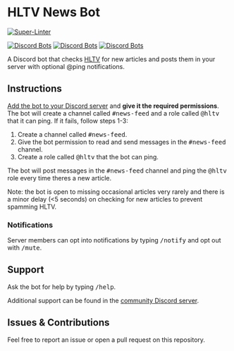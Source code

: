# HLTV News Bot

[![Super-Linter](https://github.com/ivolong/hltv-news-bot/actions/workflows/super-linter.yml/badge.svg)](https://github.com/ivolong/hltv-news-bot/actions/workflows/super-linter.yml)

[![Discord Bots](https://top.gg/api/widget/status/745404733857988740.svg)](https://top.gg/bot/745404733857988740)
[![Discord Bots](https://top.gg/api/widget/servers/745404733857988740.svg)](https://top.gg/bot/745404733857988740)
[![Discord Bots](https://top.gg/api/widget/upvotes/745404733857988740.svg)](https://top.gg/bot/745404733857988740)

A Discord bot that checks [HLTV](https://hltv.org) for new articles and posts them in your server with optional @ping notifications.

## Instructions

[Add the bot to your Discord server](https://discord.com/oauth2/authorize?client_id=745404733857988740&permissions=2416134160&scope=applications.commands%20bot) and **give it the required permissions**. The bot will create a channel called <kbd>#news-feed</kbd> and a role called <kbd>@hltv</kbd> that it can ping. If it fails, follow steps 1-3:

1) Create a channel called <kbd>#news-feed</kbd>.
2) Give the bot permission to read and send messages in the <kbd>#news-feed</kbd> channel.
3) Create a role called <kbd>@hltv</kbd> that the bot can ping.
  
The bot will post messages in the <kbd>#news-feed</kbd> channel and ping the <kbd>@hltv</kbd> role every time theres a new article.

Note: the bot is open to missing occasional articles very rarely and there is a minor delay (<5 seconds) on checking for new articles to prevent spamming HLTV.

### Notifications

Server members can opt into notifications by typing <kbd>/notify</kbd> and opt out with <kbd>/mute</kbd>.

## Support

Ask the bot for help by typing <kbd>/help</kbd>.

Additional support can be found in the [community Discord server](https://discord.gg/dE3NFqTzEx).

## Issues & Contributions

Feel free to report an issue or open a pull request on this repository.
